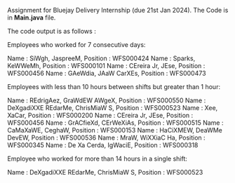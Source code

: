 Assignment for Bluejay Delivery Internship (due 21st Jan 2024). The Code is in **Main.java** file.



The code output is as follows :

Employees who worked for 7 consecutive days: 

Name : SiWgh, JaspreeM, Position : WFS000424
Name : Sparks, KeWWeMh, Position : WFS000101
Name : CEreira Jr, JEse, Position : WFS000456
Name : GAeWdia, JAaW CarXEs, Position : WFS000473


Employees with less than 10 hours between shifts but greater than 1 hour: 

Name : REdrigAez, GraWdEW AWgeX, Position : WFS000550
Name : DeXgadiXXE REdarMe, ChrisMiaW S, Position : WFS000523
Name : Xee, XaCar, Position : WFS000200
Name : CEreira Jr, JEse, Position : WFS000456
Name : GrACfieXd, CErWeXiAs, Position : WFS000515
Name : CaMaXaWE, CeghaW, Position : WFS000153
Name : HaCiXMEW, DeaWMe DevEW, Position : WFS000536
Name : MraW, WiXXiaC Ha, Position : WFS000345
Name : De Xa Cerda, IgWaciE, Position : WFS000318


Employee who worked for more than 14 hours in a single shift: 

Name : DeXgadiXXE REdarMe, ChrisMiaW S, Position : WFS000523
